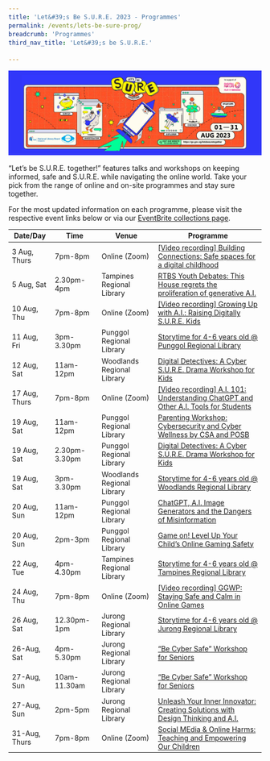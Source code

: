 ```yaml
---
title: 'Let&#39;s Be S.U.R.E. 2023 - Programmes'
permalink: /events/lets-be-sure-prog/
breadcrumb: 'Programmes'
third_nav_title: 'Let&#39;s be S.U.R.E.'

---
```


![](/images/letsbesure-activations.png)

“Let’s be S.U.R.E. together!” features talks and workshops on keeping informed, safe and S.U.R.E. while navigating the online world. Take your pick from the range of online and on-site programmes and stay sure together. 

For the most updated information on each programme, please visit the respective event links below or via our [EventBrite collections page](https://www.eventbrite.com/cc/lets-be-sure-together-2280469). 

| Date/Day      | **Time**      | **Venue**                        | **Programme**                                                |
| ------------- | ------------- | -------------------------------- | ------------------------------------------------------------ |
| 3 Aug,  Thurs | 7pm-8pm       | Online (Zoom)<br/>               | <a href="https://nlb.ap.panopto.com/Panopto/Pages/Viewer.aspx?id=93fce909-8ad1-4446-adb2-b061000f457e">[Video recording] Building Connections: Safe spaces for a digital childhood</a> |
| 5 Aug,  Sat   | 2.30pm-4pm    | Tampines Regional Library  <br/> | <a href="https://www.eventbrite.sg/e/rtbs-youth-debates-this-house-regrets-the-proliferation-of-generative-ai-tickets-669130626717">RTBS Youth Debates: This House regrets the proliferation of  generative A.I.</a><br> |
| 10 Aug,   Thu | 7pm-8pm       | Online (Zoom)  <br/>             | <a href="https://nlb.ap.panopto.com/Panopto/Pages/Viewer.aspx?id=0179aef8-a77f-41d2-9859-b061001e50d4">[Video recording] Growing Up with A.I.: Raising Digitally S.U.R.E. Kids</a> |
| 11 Aug, Fri   | 3pm-3.30pm    | Punggol Regional Library         | [Storytime for 4-6 years old @ Punggol Regional Library](https://www.eventbrite.sg/e/storytime-for-4-6-years-old-punggol-regional-library-early-read-tickets-658276902937) |
| 12 Aug, Sat   | 11am-12pm     | Woodlands Regional Library <br/> | <a href="https://www.eventbrite.sg/e/digital-detectives-a-cyber-sure-drama-workshop-for-kids-tickets-669132512357">Digital Detectives: A Cyber S.U.R.E. Drama Workshop for Kids</a> |
| 17 Aug, Thurs | 7pm-8pm       | Online (Zoom)  <br/>             | <a href="https://nlb.ap.panopto.com/Panopto/Pages/Viewer.aspx?id=1697f742-9128-4da6-9b80-b076007b99f3">[Video recording] A.I. 101: Understanding ChatGPT and Other A.I. Tools for Students</a> |
| 19 Aug, Sat   | 11am-12pm     | Punggol Regional Library  <br/>  | <a href="https://www.eventbrite.sg/e/parenting-workshop-cybersecurity-and-cyber-wellness-by-csa-and-posb-tickets-669137768077">Parenting Workshop: Cybersecurity and Cyber Wellness by CSA and POSB</a> |
| 19 Aug, Sat   | 2.30pm-3.30pm | Punggol Regional Library  <br/>  | <a href="https://www.eventbrite.sg/e/digital-detectives-a-cyber-sure-drama-workshop-for-kids-tickets-669143354787">Digital Detectives: A Cyber S.U.R.E. Drama Workshop for Kids</a> |
| 19 Aug, Sat   | 3pm-3.30pm    | Woodlands Regional Library       | [Storytime for 4-6 years old @ Woodlands Regional Library](https://www.eventbrite.sg/e/storytime-for-4-6-years-old-woodlands-regional-library-early-read-tickets-666569787177) |
| 20 Aug, Sun   | 11am-12pm     | Punggol Regional Library  <br/>  | <a href="https://www.eventbrite.sg/e/chatgpt-ai-image-generators-and-the-dangers-of-misinformation-tickets-662081893767">ChatGPT, A.I. Image Generators and the Dangers of Misinformation</a> |
| 20 Aug, Sun   | 2pm-3pm       | Punggol Regional Library  <br/>  | <a href="https://www.eventbrite.sg/e/game-on-level-up-your-childs-online-gaming-safety-tickets-669144618567">Game on! Level Up Your Child’s Online Gaming Safety</a> |
| 22 Aug, Tue   | 4pm-4.30pm    | Tampines Regional Library        | [Storytime for 4-6 years old @ Tampines Regional Library](https://www.eventbrite.sg/e/storytime-for-4-6-years-old-tampines-regional-library-early-read-tickets-510088998927) |
| 24 Aug, Thu   | 7pm-8pm       | Online (Zoom)  <br/>             | <a href="https://nlb.ap.panopto.com/Panopto/Pages/Viewer.aspx?id=c0974eea-d86b-4e9a-9ccf-b076007d86e9">[Video recording] GGWP: Staying Safe and Calm in Online Games</a> |
| 26 Aug, Sat   | 12.30pm-1pm   | Jurong Regional Library          | [Storytime for 4-6 years old @ Jurong Regional Library](https://www.eventbrite.sg/e/storytime-for-4-6-years-old-jurong-regional-library-early-read-tickets-670573191467) |
| 26-Aug, Sat   | 4pm-5.30pm    | Jurong Regional Library          | <a href="https://www.eventbrite.sg/e/seniors-go-safe-online-workshop-tickets-669146554357">“Be Cyber Safe” Workshop for Seniors</a> |
| 27-Aug, Sun   | 10am-11.30am  | Jurong Regional Library  <br/>   | <a href="https://www.eventbrite.sg/e/seniors-go-safe-online-workshop-tickets-669146885347">“Be Cyber Safe” Workshop for Seniors</a>  <br/> |
| 27-Aug, Sun   | 2pm-5pm       | Jurong Regional Library          | <a href="https://www.eventbrite.sg/e/unleash-your-inner-innovator-creating-solutions-with-design-thinking-ai-tickets-669148399877">Unleash Your Inner Innovator: Creating Solutions with Design  Thinking and A.I. </a> <br> |
| 31-Aug, Thurs | 7pm-8pm       | Online (Zoom)                    | <a href="https://www.eventbrite.sg/e/social-media-online-harms-teaching-empowering-our-children-tickets-669150967557">Social MEdia & Online Harms: Teaching and Empowering Our Children</a> |

 

  